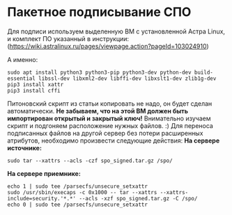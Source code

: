 # Пакетное подписывание СПО

Для подписи используем выделенную ВМ с установленной Астра Linux, и комплект ПО указанный в инструкции:
(https://wiki.astralinux.ru/pages/viewpage.action?pageId=103024910)

А именно:
```
sudo apt install python3 python3-pip python3-dev python-dev build-essential libssl-dev libxml2-dev libffi-dev libxslt1-dev zlib1g-dev
pip3 install xattr
pip3 install cffi
```
Питоновский скрипт из статьи копировать не надо, он будет сделан автоматически.
**Не забываем, что на этой ВМ должен быть импортирован открытый и закрытый ключ!**
Внимательно изучаем скрипт и подгоняем расположение нужных файлов. :)
Для переноса подписанных файлов на другой сервер без потери расширенных атрибутов, необходимо произвести следующие действия:
**На сервере источнике:**
```
sudo tar --xattrs --acls -czf spo_signed.tar.gz /spo/
```
**На сервере приемнике:**
```
echo 1 | sudo tee /parsecfs/unsecure_setxattr
sudo /usr/sbin/execaps -c 0x1000 -- tar --xattrs --xattrs-include=security.'*.*' --acls -xzf spo_signed.tar.gz -C /spo/
echo 0 | sudo tee /parsecfs/unsecure_setxattr
```
